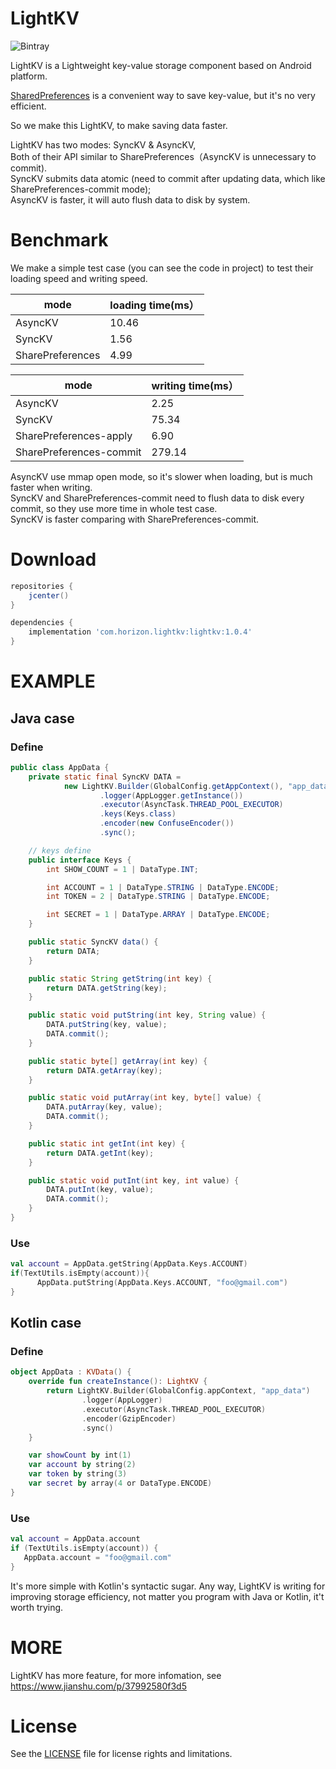 # LightKV
![Bintray](https://img.shields.io/bintray/v/horizon757/maven/LightKV.svg)

LightKV is a Lightweight key-value storage component based on Android platform.

[SharedPreferences](https://developer.android.com/reference/android/content/SharedPreferences) is a convenient way to save key-value,
but it's no very efficient.

So we make this LightKV, to make saving data faster.


LightKV has two modes: SyncKV & AsyncKV, <br/>
Both of their API similar to SharePreferences（AsyncKV is unnecessary to commit).  <br/>
SyncKV submits data atomic (need to commit after updating data, which like SharePreferences-commit mode); <br/>
AsyncKV is faster, it will auto flush data to disk by system. <br/>

# Benchmark
We make a simple test case (you can see the code in project) to test their loading speed and writing speed.

mode |loading time(ms）
--|--
AsyncKV | 10.46
SyncKV | 1.56
SharePreferences | 4.99

mode|writing time(ms）
--|--
AsyncKV | 2.25
SyncKV | 75.34
SharePreferences-apply | 6.90
SharePreferences-commit | 279.14

AsyncKV use mmap open mode, so it's slower when loading, but is much faster when writing. <br/>
SyncKV and SharePreferences-commit need to flush data to disk every commit, so they use more time in whole test case. <br/>
SyncKV is faster comparing with SharePreferences-commit.

# Download
```gradle
repositories {
    jcenter()
}

dependencies {
    implementation 'com.horizon.lightkv:lightkv:1.0.4'
}
```

# EXAMPLE
## Java case
### Define
```java
public class AppData {
    private static final SyncKV DATA =
            new LightKV.Builder(GlobalConfig.getAppContext(), "app_data")
                    .logger(AppLogger.getInstance())
                    .executor(AsyncTask.THREAD_POOL_EXECUTOR)
                    .keys(Keys.class)
                    .encoder(new ConfuseEncoder())
                    .sync();

    // keys define
    public interface Keys {
        int SHOW_COUNT = 1 | DataType.INT;

        int ACCOUNT = 1 | DataType.STRING | DataType.ENCODE;
        int TOKEN = 2 | DataType.STRING | DataType.ENCODE;

        int SECRET = 1 | DataType.ARRAY | DataType.ENCODE;
    }

    public static SyncKV data() {
        return DATA;
    }

    public static String getString(int key) {
        return DATA.getString(key);
    }

    public static void putString(int key, String value) {
        DATA.putString(key, value);
        DATA.commit();
    }

    public static byte[] getArray(int key) {
        return DATA.getArray(key);
    }

    public static void putArray(int key, byte[] value) {
        DATA.putArray(key, value);
        DATA.commit();
    }

    public static int getInt(int key) {
        return DATA.getInt(key);
    }

    public static void putInt(int key, int value) {
        DATA.putInt(key, value);
        DATA.commit();
    }
}

```
### Use
```kotlin
val account = AppData.getString(AppData.Keys.ACCOUNT)
if(TextUtils.isEmpty(account)){
      AppData.putString(AppData.Keys.ACCOUNT, "foo@gmail.com")
}
```

## Kotlin case
### Define
```kotlin
object AppData : KVData() {
    override fun createInstance(): LightKV {
        return LightKV.Builder(GlobalConfig.appContext, "app_data")
                .logger(AppLogger)
                .executor(AsyncTask.THREAD_POOL_EXECUTOR)
                .encoder(GzipEncoder)
                .sync()
    }

    var showCount by int(1)
    var account by string(2)
    var token by string(3)
    var secret by array(4 or DataType.ENCODE)
}
```

### Use
```kotlin
val account = AppData.account
if (TextUtils.isEmpty(account)) {
   AppData.account = "foo@gmail.com"
}
```

It's more simple with Kotlin's syntactic sugar.
Any way, LightKV is writing for improving storage efficiency,
not matter you program with Java or Kotlin, it't worth trying.


# MORE
LightKV has more feature, for more infomation,
see https://www.jianshu.com/p/37992580f3d5

# License
See the [LICENSE](LICENSE.md) file for license rights and limitations.
